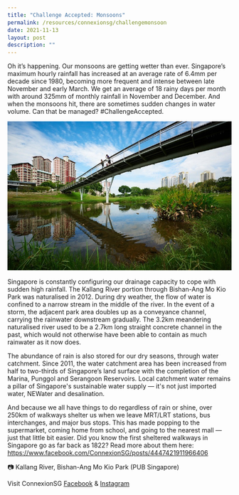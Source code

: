 ```yaml
---
title: "Challenge Accepted: Monsoons"
permalink: /resources/connexionsg/challengemonsoon
date: 2021-11-13
layout: post
description: ""
---
```

Oh it’s happening. Our monsoons are getting wetter than ever. Singapore’s maximum hourly rainfall has increased at an average rate of 6.4mm per decade since 1980, becoming more frequent and intense between late November and early March. We get an average of 18 rainy days per month with around 325mm of monthly rainfall in November and December. And when the monsoons hit, there are sometimes sudden changes in water volume. Can that be managed? #ChallengeAccepted.

![Alt text for image on Isomer site](/images/monsoonkallangriver.jpg)

Singapore is constantly configuring our drainage capacity to cope with sudden high rainfall. The Kallang River portion through Bishan-Ang Mo Kio Park was naturalised in 2012. During dry weather, the flow of water is confined to a narrow stream in the middle of the river. In the event of a storm, the adjacent park area doubles up as a conveyance channel, carrying the rainwater downstream gradually. The 3.2km meandering naturalised river used to be a 2.7km long straight concrete channel in the past, which would not otherwise have been able to contain as much rainwater as it now does.

The abundance of rain is also stored for our dry seasons, through water catchment. Since 2011, the water catchment area has been increased from half to two-thirds of Singapore’s land surface with the completion of the Marina, Punggol and Serangoon Reservoirs. Local catchment water remains a pillar of Singapore's sustainable water supply — it's not just imported water, NEWater and desalination.

And because we all have things to do regardless of rain or shine, over 250km of walkways shelter us when we leave MRT/LRT stations, bus interchanges, and major bus stops. This has made popping to the supermarket, coming home from school, and going to the nearest mall — just that little bit easier. 
Did you know the first sheltered walkways in Singapore go as far back as 1822? Read more about them here: https://www.facebook.com/ConnexionSG/posts/4447421911966406

📷 Kallang River, Bishan-Ang Mo Kio Park (PUB Singapore)

Visit ConnexionSG [Facebook](https://www.facebook.com/ConnexionSG) & [Instagram](https://www.instagram.com/connexionsg/)